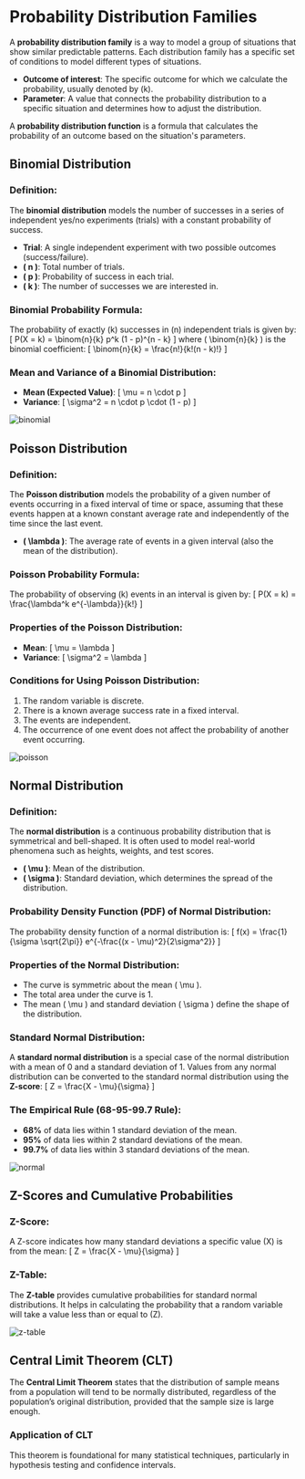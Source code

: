 # Probability Distribution Families

A **probability distribution family** is a way to model a group of situations that show similar predictable patterns. Each distribution family has a specific set of conditions to model different types of situations.

- **Outcome of interest**: The specific outcome for which we calculate the probability, usually denoted by \(k\).
- **Parameter**: A value that connects the probability distribution to a specific situation and determines how to adjust the distribution.

A **probability distribution function** is a formula that calculates the probability of an outcome based on the situation's parameters.

## Binomial Distribution

### Definition:

The **binomial distribution** models the number of successes in a series of independent yes/no experiments (trials) with a constant probability of success.

- **Trial**: A single independent experiment with two possible outcomes (success/failure).
- **\( n \)**: Total number of trials.
- **\( p \)**: Probability of success in each trial.
- **\( k \)**: The number of successes we are interested in.

### Binomial Probability Formula:

The probability of exactly \(k\) successes in \(n\) independent trials is given by:
\[
P(X = k) = \binom{n}{k} p^k (1 - p)^{n - k}
\]
where \( \binom{n}{k} \) is the binomial coefficient:
\[
\binom{n}{k} = \frac{n!}{k!(n - k)!}
\]

### Mean and Variance of a Binomial Distribution:

- **Mean (Expected Value)**:
  \[
  \mu = n \cdot p
  \]
- **Variance**:
  \[
  \sigma^2 = n \cdot p \cdot (1 - p)
  \]

![binomial](./assets/binomial_dist.jpg)

## Poisson Distribution

### Definition:

The **Poisson distribution** models the probability of a given number of events occurring in a fixed interval of time or space, assuming that these events happen at a known constant average rate and independently of the time since the last event.

- **\( \lambda \)**: The average rate of events in a given interval (also the mean of the distribution).

### Poisson Probability Formula:

The probability of observing \(k\) events in an interval is given by:
\[
P(X = k) = \frac{\lambda^k e^{-\lambda}}{k!}
\]

### Properties of the Poisson Distribution:

- **Mean**:
  \[
  \mu = \lambda
  \]
- **Variance**:
  \[
  \sigma^2 = \lambda
  \]

### Conditions for Using Poisson Distribution:

1. The random variable is discrete.
2. There is a known average success rate in a fixed interval.
3. The events are independent.
4. The occurrence of one event does not affect the probability of another event occurring.

![poisson](./assets/poisson_dist.png)

## Normal Distribution

### Definition:

The **normal distribution** is a continuous probability distribution that is symmetrical and bell-shaped. It is often used to model real-world phenomena such as heights, weights, and test scores.

- **\( \mu \)**: Mean of the distribution.
- **\( \sigma \)**: Standard deviation, which determines the spread of the distribution.

### Probability Density Function (PDF) of Normal Distribution:

The probability density function of a normal distribution is:
\[
f(x) = \frac{1}{\sigma \sqrt{2\pi}} e^{-\frac{(x - \mu)^2}{2\sigma^2}}
\]

### Properties of the Normal Distribution:

- The curve is symmetric about the mean \( \mu \).
- The total area under the curve is 1.
- The mean \( \mu \) and standard deviation \( \sigma \) define the shape of the distribution.

### Standard Normal Distribution:

A **standard normal distribution** is a special case of the normal distribution with a mean of 0 and a standard deviation of 1. Values from any normal distribution can be converted to the standard normal distribution using the **Z-score**:
\[
Z = \frac{X - \mu}{\sigma}
\]

### The Empirical Rule (68-95-99.7 Rule):

- **68%** of data lies within 1 standard deviation of the mean.
- **95%** of data lies within 2 standard deviations of the mean.
- **99.7%** of data lies within 3 standard deviations of the mean.

![normal](./assets/normal_dist.png)

## Z-Scores and Cumulative Probabilities

### Z-Score:

A Z-score indicates how many standard deviations a specific value \(X\) is from the mean:
\[
Z = \frac{X - \mu}{\sigma}
\]

### Z-Table:

The **Z-table** provides cumulative probabilities for standard normal distributions. It helps in calculating the probability that a random variable will take a value less than or equal to \(Z\).

![z-table](./assets/z-table.png)

## Central Limit Theorem (CLT)

The **Central Limit Theorem** states that the distribution of sample means from a population will tend to be normally distributed, regardless of the population’s original distribution, provided that the sample size is large enough.

### Application of CLT

This theorem is foundational for many statistical techniques, particularly in hypothesis testing and confidence intervals.
